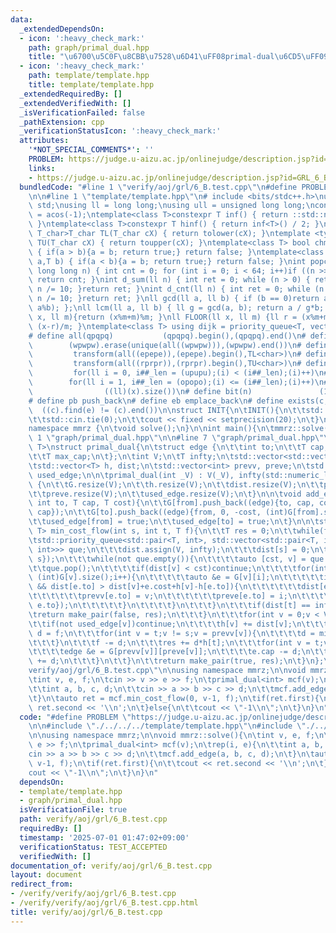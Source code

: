 ```yaml
---
data:
  _extendedDependsOn:
  - icon: ':heavy_check_mark:'
    path: graph/primal_dual.hpp
    title: "\u6700\u5C0F\u8CBB\u7528\u6D41\uFF08primal-dual\u6CD5\uFF09"
  - icon: ':heavy_check_mark:'
    path: template/template.hpp
    title: template/template.hpp
  _extendedRequiredBy: []
  _extendedVerifiedWith: []
  _isVerificationFailed: false
  _pathExtension: cpp
  _verificationStatusIcon: ':heavy_check_mark:'
  attributes:
    '*NOT_SPECIAL_COMMENTS*': ''
    PROBLEM: https://judge.u-aizu.ac.jp/onlinejudge/description.jsp?id=GRL_6_B
    links:
    - https://judge.u-aizu.ac.jp/onlinejudge/description.jsp?id=GRL_6_B
  bundledCode: "#line 1 \"verify/aoj/grl/6_B.test.cpp\"\n#define PROBLEM \"https://judge.u-aizu.ac.jp/onlinejudge/description.jsp?id=GRL_6_B\"\
    \n\n#line 1 \"template/template.hpp\"\n# include <bits/stdc++.h>\nusing namespace\
    \ std;\nusing ll = long long;\nusing ull = unsigned long long;\nconst double pi\
    \ = acos(-1);\ntemplate<class T>constexpr T inf() { return ::std::numeric_limits<T>::max();\
    \ }\ntemplate<class T>constexpr T hinf() { return inf<T>() / 2; }\ntemplate <typename\
    \ T_char>T_char TL(T_char cX) { return tolower(cX); }\ntemplate <typename T_char>T_char\
    \ TU(T_char cX) { return toupper(cX); }\ntemplate<class T> bool chmin(T& a,T b)\
    \ { if(a > b){a = b; return true;} return false; }\ntemplate<class T> bool chmax(T&\
    \ a,T b) { if(a < b){a = b; return true;} return false; }\nint popcnt(unsigned\
    \ long long n) { int cnt = 0; for (int i = 0; i < 64; i++)if ((n >> i) & 1)cnt++;\
    \ return cnt; }\nint d_sum(ll n) { int ret = 0; while (n > 0) { ret += n % 10;\
    \ n /= 10; }return ret; }\nint d_cnt(ll n) { int ret = 0; while (n > 0) { ret++;\
    \ n /= 10; }return ret; }\nll gcd(ll a, ll b) { if (b == 0)return a; return gcd(b,\
    \ a%b); };\nll lcm(ll a, ll b) { ll g = gcd(a, b); return a / g*b; };\nll MOD(ll\
    \ x, ll m){return (x%m+m)%m; }\nll FLOOR(ll x, ll m) {ll r = (x%m+m)%m; return\
    \ (x-r)/m; }\ntemplate<class T> using dijk = priority_queue<T, vector<T>, greater<T>>;\n\
    # define all(qpqpq)           (qpqpq).begin(),(qpqpq).end()\n# define UNIQUE(wpwpw)\
    \        (wpwpw).erase(unique(all((wpwpw))),(wpwpw).end())\n# define LOWER(epepe)\
    \         transform(all((epepe)),(epepe).begin(),TL<char>)\n# define UPPER(rprpr)\
    \         transform(all((rprpr)),(rprpr).begin(),TU<char>)\n# define rep(i,upupu)\
    \         for(ll i = 0, i##_len = (upupu);(i) < (i##_len);(i)++)\n# define reps(i,opopo)\
    \        for(ll i = 1, i##_len = (opopo);(i) <= (i##_len);(i)++)\n# define len(x)\
    \                ((ll)(x).size())\n# define bit(n)               (1LL << (n))\n\
    # define pb push_back\n# define eb emplace_back\n# define exists(c, e)       \
    \  ((c).find(e) != (c).end())\n\nstruct INIT{\n\tINIT(){\n\t\tstd::ios::sync_with_stdio(false);\n\
    \t\tstd::cin.tie(0);\n\t\tcout << fixed << setprecision(20);\n\t}\n}INIT;\n\n\
    namespace mmrz {\n\tvoid solve();\n}\n\nint main(){\n\tmmrz::solve();\n}\n#line\
    \ 1 \"graph/primal_dual.hpp\"\n\n#line 7 \"graph/primal_dual.hpp\"\n\ntemplate<typename\
    \ T>\nstruct primal_dual{\n\tstruct edge {\n\t\tint to;\n\t\tT cap, cost, rev;\n\
    \t\tT max_cap;\n\t};\n\tint V;\n\tT infty;\n\tstd::vector<std::vector<edge>> G;\n\
    \tstd::vector<T> h, dist;\n\tstd::vector<int> prevv, preve;\n\tstd::vector<bool>\
    \ used_edge;\n\n\tprimal_dual(int _V) : V(_V), infty(std::numeric_limits<T>::max()/2)\
    \ {\n\t\tG.resize(V);\n\t\th.resize(V);\n\t\tdist.resize(V);\n\t\tprevv.resize(V);\n\
    \t\tpreve.resize(V);\n\t\tused_edge.resize(V);\n\t}\n\n\tvoid add_edge(int from,\
    \ int to, T cap, T cost){\n\t\tG[from].push_back((edge){to, cap, cost, (int)G[to].size(),\
    \ cap});\n\t\tG[to].push_back((edge){from, 0, -cost, (int)G[from].size()-1, 0});\n\
    \t\tused_edge[from] = true;\n\t\tused_edge[to] = true;\n\t}\n\n\tstd::pair<bool,\
    \ T> min_cost_flow(int s, int t, T f){\n\t\tT res = 0;\n\t\twhile(f > 0){\n\t\t\
    \tstd::priority_queue<std::pair<T, int>, std::vector<std::pair<T, int>>, std::greater<std::pair<T,\
    \ int>>> que;\n\t\t\tdist.assign(V, infty);\n\t\t\tdist[s] = 0;\n\t\t\tque.push({0,\
    \ s});\n\t\t\twhile(not que.empty()){\n\t\t\t\tauto [cst, v] = que.top();\n\t\t\
    \t\tque.pop();\n\t\t\t\tif(dist[v] < cst)continue;\n\t\t\t\tfor(int i = 0;i <\
    \ (int)G[v].size();i++){\n\t\t\t\t\tauto &e = G[v][i];\n\t\t\t\t\tif(e.cap > 0\
    \ && dist[e.to] > dist[v]+e.cost+h[v]-h[e.to]){\n\t\t\t\t\t\tdist[e.to] = dist[v]+e.cost+h[v]-h[e.to];\n\
    \t\t\t\t\t\tprevv[e.to] = v;\n\t\t\t\t\t\tpreve[e.to] = i;\n\t\t\t\t\t\tque.push({dist[e.to],\
    \ e.to});\n\t\t\t\t\t}\n\t\t\t\t}\n\t\t\t}\n\t\t\tif(dist[t] == infty){\n\t\t\t\
    \treturn make_pair(false, res);\n\t\t\t}\n\t\t\tfor(int v = 0;v < V;v++){\n\t\t\
    \t\tif(not used_edge[v])continue;\n\t\t\t\th[v] += dist[v];\n\t\t\t}\n\t\t\tT\
    \ d = f;\n\t\t\tfor(int v = t;v != s;v = prevv[v]){\n\t\t\t\td = min(d, G[prevv[v]][preve[v]].cap);\n\
    \t\t\t}\n\t\t\tf -= d;\n\t\t\tres += d*h[t];\n\t\t\tfor(int v = t;v != s;v = prevv[v]){\n\
    \t\t\t\tedge &e = G[prevv[v]][preve[v]];\n\t\t\t\te.cap -= d;\n\t\t\t\tG[v][e.rev].cap\
    \ += d;\n\t\t\t}\n\t\t}\n\t\treturn make_pair(true, res);\n\t}\n};\n#line 5 \"\
    verify/aoj/grl/6_B.test.cpp\"\n\nusing namespace mmrz;\n\nvoid mmrz::solve(){\n\
    \tint v, e, f;\n\tcin >> v >> e >> f;\n\tprimal_dual<int> mcf(v);\n\trep(i, e){\n\
    \t\tint a, b, c, d;\n\t\tcin >> a >> b >> c >> d;\n\t\tmcf.add_edge(a, b, c, d);\n\
    \t}\n\tauto ret = mcf.min_cost_flow(0, v-1, f);\n\tif(ret.first){\n\t\tcout <<\
    \ ret.second << '\\n';\n\t}else{\n\t\tcout << \"-1\\n\";\n\t}\n}\n"
  code: "#define PROBLEM \"https://judge.u-aizu.ac.jp/onlinejudge/description.jsp?id=GRL_6_B\"\
    \n\n#include \"./../../../template/template.hpp\"\n#include \"./../../../graph/primal_dual.hpp\"\
    \n\nusing namespace mmrz;\n\nvoid mmrz::solve(){\n\tint v, e, f;\n\tcin >> v >>\
    \ e >> f;\n\tprimal_dual<int> mcf(v);\n\trep(i, e){\n\t\tint a, b, c, d;\n\t\t\
    cin >> a >> b >> c >> d;\n\t\tmcf.add_edge(a, b, c, d);\n\t}\n\tauto ret = mcf.min_cost_flow(0,\
    \ v-1, f);\n\tif(ret.first){\n\t\tcout << ret.second << '\\n';\n\t}else{\n\t\t\
    cout << \"-1\\n\";\n\t}\n}\n"
  dependsOn:
  - template/template.hpp
  - graph/primal_dual.hpp
  isVerificationFile: true
  path: verify/aoj/grl/6_B.test.cpp
  requiredBy: []
  timestamp: '2025-07-01 01:47:02+09:00'
  verificationStatus: TEST_ACCEPTED
  verifiedWith: []
documentation_of: verify/aoj/grl/6_B.test.cpp
layout: document
redirect_from:
- /verify/verify/aoj/grl/6_B.test.cpp
- /verify/verify/aoj/grl/6_B.test.cpp.html
title: verify/aoj/grl/6_B.test.cpp
---
```

